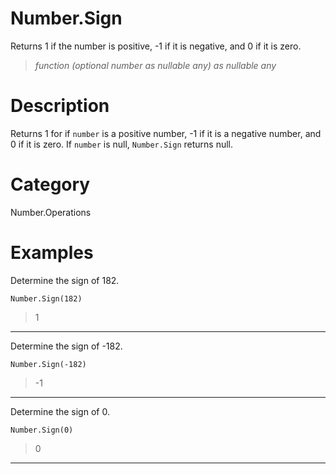 ﻿# Number.Sign
Returns 1 if the number is positive, -1 if it is negative, and 0 if it is zero.
> _function (optional number as nullable any) as nullable any_
# Description 
Returns 1 for if <code>number</code> is a positive number, -1 if it is a negative number, and 0 if it is zero. 
    If <code>number</code> is null, <code>Number.Sign</code> returns null.
# Category 
Number.Operations
# Examples 
Determine the sign of 182.
```
Number.Sign(182)
```
> 1
***
Determine the sign of -182.
```
Number.Sign(-182)
```
> -1
***
Determine the sign of 0.
```
Number.Sign(0)
```
> 0
***
